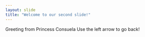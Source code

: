 ```yaml
---
layout: slide
title: "Welcome to our second slide!"
---
```

Greeting from Princess Consuela
Use the left arrow to go back!
